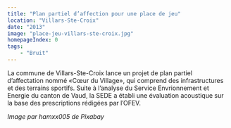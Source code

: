 ```yaml
---
title: "Plan partiel d’affection pour une place de jeu"
location: "Villars-Ste-Croix"
date: "2013"
image: "place-jeu-villars-ste-croix.jpg"
homepageIndex: 0
tags: 
    - "Bruit"
---
```


La commune de Villars-Ste-Croix lance un projet de plan partiel d’affectation nommé «Cœur du Village», qui comprend des infrastructures et des terrains sportifs. Suite à l’analyse du Service Envrionnement et Energie du canton de Vaud, la SEDE a établi une évaluation acoustique sur la base des prescriptions rédigées par l’OFEV. 

*Image par hamxx005 de Pixabay*
